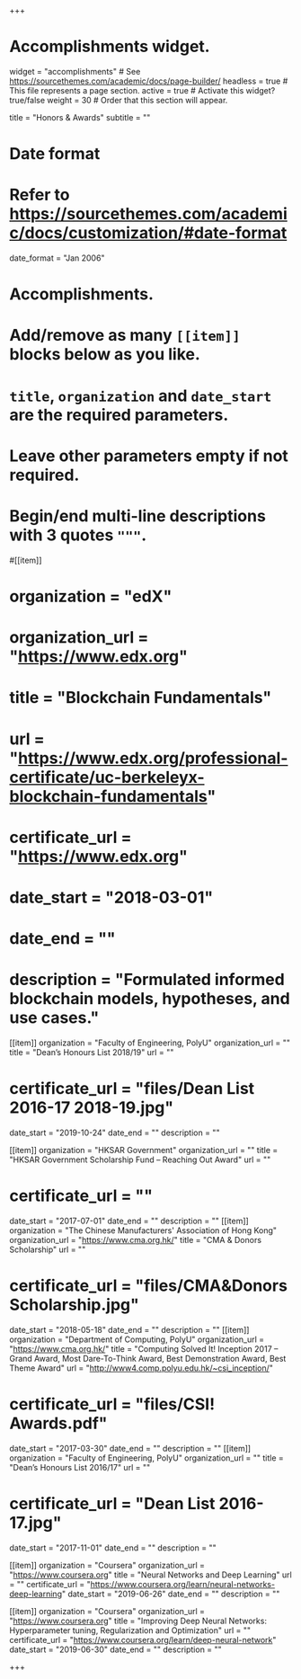 +++
# Accomplishments widget.
widget = "accomplishments"  # See https://sourcethemes.com/academic/docs/page-builder/
headless = true  # This file represents a page section.
active = true  # Activate this widget? true/false
weight = 30  # Order that this section will appear.

title = "Honors & Awards"
subtitle = ""

# Date format
#   Refer to https://sourcethemes.com/academic/docs/customization/#date-format
date_format = "Jan 2006"

# Accomplishments.
#   Add/remove as many `[[item]]` blocks below as you like.
#   `title`, `organization` and `date_start` are the required parameters.
#   Leave other parameters empty if not required.
#   Begin/end multi-line descriptions with 3 quotes `"""`.

#[[item]]
#  organization = "edX"
#  organization_url = "https://www.edx.org"
#  title = "Blockchain Fundamentals"
#  url = "https://www.edx.org/professional-certificate/uc-berkeleyx-blockchain-fundamentals"
#  certificate_url = "https://www.edx.org"
#  date_start = "2018-03-01"
#  date_end = ""
#  description = "Formulated informed blockchain models, hypotheses, and use cases."

[[item]]
  organization = "Faculty of Engineering, PolyU"
  organization_url = ""
  title = "Dean’s Honours List 2018/19"
  url = ""
#  certificate_url = "files/Dean List 2016-17 2018-19.jpg"
  date_start = "2019-10-24"
  date_end = ""
  description = ""
  
[[item]]
  organization = "HKSAR Government"
  organization_url = ""
  title = "HKSAR Government Scholarship Fund – Reaching Out Award"
  url = ""
#  certificate_url = ""
  date_start = "2017-07-01"
  date_end = ""
  description = ""
[[item]]
  organization = "The Chinese Manufacturers' Association of Hong Kong"
  organization_url = "https://www.cma.org.hk/"
  title = "CMA & Donors Scholarship"
  url = ""
#  certificate_url = "files/CMA&Donors Scholarship.jpg"
  date_start = "2018-05-18"
  date_end = ""
  description = ""
[[item]]
  organization = "Department of Computing, PolyU"
  organization_url = "https://www.cma.org.hk/"
  title = "Computing Solved It! Inception 2017 – Grand Award, Most Dare-To-Think Award, Best Demonstration Award, Best Theme Award"
  url = "http://www4.comp.polyu.edu.hk/~csi_inception/"
#  certificate_url = "files/CSI! Awards.pdf"
  date_start = "2017-03-30"
  date_end = ""
  description = ""
[[item]]
  organization = "Faculty of Engineering, PolyU"
  organization_url = ""
  title = "Dean’s Honours List 2016/17"
  url = ""
#  certificate_url = "Dean List 2016-17.jpg"
  date_start = "2017-11-01"
  date_end = ""
  description = ""

[[item]]
  organization = "Coursera"
  organization_url = "https://www.coursera.org"
  title = "Neural Networks and Deep Learning"
  url = ""
  certificate_url = "https://www.coursera.org/learn/neural-networks-deep-learning"
  date_start = "2019-06-26"
  date_end = ""
  description = ""

[[item]]
  organization = "Coursera"
  organization_url = "https://www.coursera.org"
  title = "Improving Deep Neural Networks: Hyperparameter tuning, Regularization and Optimization"
  url = ""
  certificate_url = "https://www.coursera.org/learn/deep-neural-network"
  date_start = "2019-06-30"
  date_end = ""
  description = ""

+++
